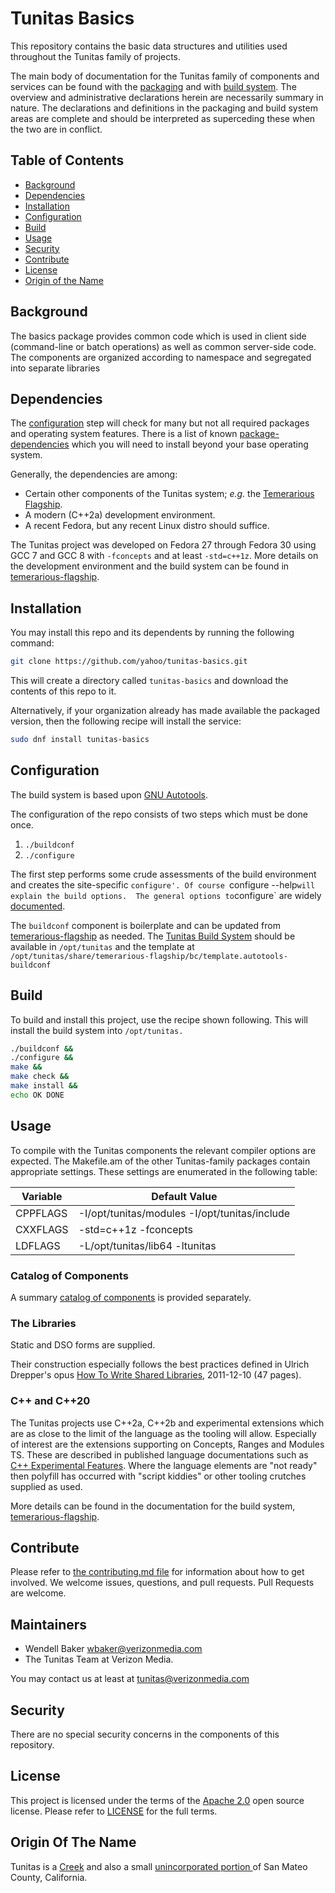 # Tunitas Basics

This repository contains the basic data structures and utilities used throughout the Tunitas family of projects.

The main body of documentation for the Tunitas family of components and services can be found with the [packaging](https://github.com/yahoo/tunitas-packaging) and with [build system](https://github.com/yahoo/temerarious-flagship]).  The overview and administrative declarations herein are necessarily summary in nature. The declarations and definitions in the packaging and build system areas are complete and should be interpreted as superceding these when the two are in conflict.

## Table of Contents

- [Background](#background)
- [Dependencies](#dependencies)
- [Installation](#installation)
- [Configuration](#configuration)
- [Build](#build)
- [Usage](#usage)
- [Security](#security)
- [Contribute](#contribute)
- [License](#license)
- [Origin of the Name](#Origin_of_the_name)

## Background

The basics package provides common code which is used in client side (command-line or batch operations) as well as common server-side code.  The components are organized according to namespace and segregated into separate libraries 

## Dependencies

The [configuration](#configuration) step will check for many but not all required packages and operating system features.  There is a list of known [package-dependencies](https://github.com/yahoo/tunitas-basics/blob/master/PACKAGES.md) which you will need to install beyond your base operating system.

Generally, the dependencies are among:
- Certain other components of the Tunitas system; <em>e.g.</em> the [Temerarious Flagship](https://github.com/yahoo/temerarious-flagship).
- A modern (C++2a) development environment.
- A recent Fedora, but any recent Linux distro should suffice.

The Tunitas project was developed on Fedora 27 through Fedora 30 using GCC 7 and GCC 8 with `-fconcepts` and at least `-std=c++1z`.  More details on the development environment and the build system can be found in [temerarious-flagship](https://github.com/yahoo/temerarious-flagship/blob/master/README.md).

## Installation

You may install this repo and its dependents by running the following command:

``` bash
git clone https://github.com/yahoo/tunitas-basics.git
```

This will create a directory called `tunitas-basics` and download the contents of this repo to it.

Alternatively, if your organization already has made available the packaged version, then the following recipe will install the service:

``` bash
sudo dnf install tunitas-basics
```

## Configuration

The build system is based upon [GNU Autotools](https://www.gnu.org/software/automake/manual/html_node/index.html).

The configuration of the repo consists of two steps which must be done once.
1. `./buildconf`
2. `./configure`

The first step performs some crude assessments of the build environment and creates the site-specific `configure'. Of course `configure --help` will explain the build options.  The general options to `configure` are widely [documented](https://www.gnu.org/prep/standards/html_node/Configuration.html).

The `buildconf` component is boilerplate and can be updated from [temerarious-flagship](https://github.com/yahoo/temerarious-flagship/blob/master/bc/template.autotools-buildconf) as needed.  The [Tunitas Build System](https://github.com/yahoo/temerarious-flagship) should be available in `/opt/tunitas` and the template at `/opt/tunitas/share/temerarious-flagship/bc/template.autotools-buildconf`

## Build

To build and install this project, use the recipe shown following.  This will install the build system into `/opt/tunitas.`

``` bash
./buildconf &&
./configure &&
make &&
make check &&
make install &&
echo OK DONE
```

## Usage

To compile with the Tunitas components the relevant compiler options are expected.  The Makefile.am of the other Tunitas-family packages contain appropriate settings.  These settings are enumerated in the following table:

| Variable | Default Value |
| --- | --- |
| CPPFLAGS | -I/opt/tunitas/modules -I/opt/tunitas/include |
| CXXFLAGS | -std=c++1z -fconcepts |
| LDFLAGS | -L/opt/tunitas/lib64 -ltunitas |

### Catalog of Components

A summary [catalog of components](https://github.com/yahoo/tunitas-basics/Catalog-of-Components.md) is provided separately.

### The Libraries

Static and DSO forms are supplied.  

Their construction especially follows the best practices defined in Ulrich Drepper's opus [How To Write Shared Libraries](https://software.intel.com/sites/default/files/m/a/1/e/dsohowto.pdf), 2011-12-10 (47 pages).

### C++ and C++20

The Tunitas projects use C++2a, C++2b and experimental extensions which are as close to the limit of the language as the tooling will allow.  Especially of interest are the extensions supporting on Concepts, Ranges and Modules TS. These are described in published language documentations such as [C++ Experimental Features](https://en.cppreference.com/w/cpp/experimental). Where the language elements are "not ready" then polyfill has occurred with "script kiddies" or other tooling crutches supplied as used.

More details can be found in the documentation for the build system, [temerarious-flagship](https://github.com/yahoo/temerarious-flagship).

## Contribute

Please refer to [the contributing.md file](Contributing.md) for information about how to get involved. We welcome issues, questions, and pull requests. Pull Requests are welcome.

## Maintainers
- Wendell Baker <wbaker@verizonmedia.com>
- The Tunitas Team at Verizon Media.

You may contact us at least at <tunitas@verizonmedia.com>

## Security

There are no special security concerns in the components of this repository.

## License

This project is licensed under the terms of the [Apache 2.0](LICENSE-Apache-2.0) open source license. Please refer to [LICENSE](LICENSE) for the full terms.

## Origin Of The Name

Tunitas is a [Creek](https://en.wikipedia.org/wiki/Tunitas_Creek) and also a small [unincorporated portion ](https://en.wikipedia.org/wiki/Tunitas,_California) of San Mateo County, California.
